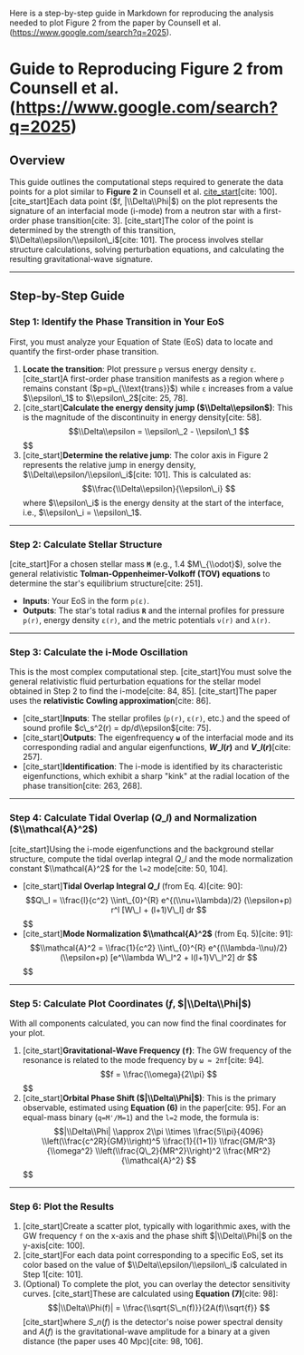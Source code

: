 Here is a step-by-step guide in Markdown for reproducing the analysis needed to plot Figure 2 from the paper by Counsell et al. (https://www.google.com/search?q=2025).

# Guide to Reproducing Figure 2 from Counsell et al. (https://www.google.com/search?q=2025)

## Overview

This guide outlines the computational steps required to generate the data points for a plot similar to **Figure 2** in Counsell et al. [cite\_start](https://www.google.com/search?q=2025)[cite: 100]. [cite\_start]Each data point ($f, |\\Delta\\Phi|$) on the plot represents the signature of an interfacial mode (i-mode) from a neutron star with a first-order phase transition[cite: 3]. [cite\_start]The color of the point is determined by the strength of this transition, $\\Delta\\epsilon/\\epsilon\_i$[cite: 101]. The process involves stellar structure calculations, solving perturbation equations, and calculating the resulting gravitational-wave signature.

-----

## Step-by-Step Guide

### Step 1: Identify the Phase Transition in Your EoS

First, you must analyze your Equation of State (EoS) data to locate and quantify the first-order phase transition.

1.  **Locate the transition**: Plot pressure `p` versus energy density `ε`. [cite\_start]A first-order phase transition manifests as a region where `p` remains constant ($p=p\_{\\text{trans}}$) while `ε` increases from a value $\\epsilon\_1$ to $\\epsilon\_2$[cite: 25, 78].
2.  [cite\_start]**Calculate the energy density jump ($\\Delta\\epsilon$)**: This is the magnitude of the discontinuity in energy density[cite: 58].
    $$
    $$$$\\Delta\\epsilon = \\epsilon\_2 - \\epsilon\_1
    $$
    $$$$
    $$
3.  [cite\_start]**Determine the relative jump**: The color axis in Figure 2 represents the relative jump in energy density, $\\Delta\\epsilon/\\epsilon\_i$[cite: 101]. This is calculated as:
    $$
    $$$$\\frac{\\Delta\\epsilon}{\\epsilon\_i}
    $$
    $$$$where $\\epsilon\_i$ is the energy density at the start of the interface, i.e., $\\epsilon\_i = \\epsilon\_1$.

-----

### Step 2: Calculate Stellar Structure

[cite\_start]For a chosen stellar mass **`M`** (e.g., 1.4 $M\_{\\odot}$), solve the general relativistic **Tolman-Oppenheimer-Volkoff (TOV) equations** to determine the star's equilibrium structure[cite: 251].

  * **Inputs**: Your EoS in the form `p(ε)`.
  * **Outputs**: The star's total radius **`R`** and the internal profiles for pressure `p(r)`, energy density `ε(r)`, and the metric potentials `ν(r)` and `λ(r)`.

-----

### Step 3: Calculate the i-Mode Oscillation

This is the most complex computational step. [cite\_start]You must solve the general relativistic fluid perturbation equations for the stellar model obtained in Step 2 to find the i-mode[cite: 84, 85]. [cite\_start]The paper uses the **relativistic Cowling approximation**[cite: 86].

  * [cite\_start]**Inputs**: The stellar profiles (`p(r)`, `ε(r)`, etc.) and the speed of sound profile $c\_s^2(r) = dp/d\\epsilon$[cite: 75].
  * [cite\_start]**Outputs**: The eigenfrequency **`ω`** of the interfacial mode and its corresponding radial and angular eigenfunctions, **$W\_l(r)$** and **$V\_l(r)$**[cite: 257].
  * [cite\_start]**Identification**: The i-mode is identified by its characteristic eigenfunctions, which exhibit a sharp "kink" at the radial location of the phase transition[cite: 263, 268].

-----

### Step 4: Calculate Tidal Overlap ($Q\_l$) and Normalization ($\\mathcal{A}^2$)

[cite\_start]Using the i-mode eigenfunctions and the background stellar structure, compute the tidal overlap integral $Q\_l$ and the mode normalization constant $\\mathcal{A}^2$ for the `l=2` mode[cite: 50, 104].

  * [cite\_start]**Tidal Overlap Integral $Q\_l$** (from Eq. 4)[cite: 90]:
    $$
    $$$$Q\_l = \\frac{l}{c^2} \\int\_{0}^{R} e^{(\\nu+\\lambda)/2} (\\epsilon+p) r^l [W\_l + (l+1)V\_l] dr
    $$
    $$$$
    $$
  * [cite\_start]**Mode Normalization $\\mathcal{A}^2$** (from Eq. 5)[cite: 91]:
    $$
    $$$$\\mathcal{A}^2 = \\frac{1}{c^2} \\int\_{0}^{R} e^{(\\lambda-\\nu)/2} (\\epsilon+p) [e^\\lambda W\_l^2 + l(l+1)V\_l^2] dr
    $$
    $$$$
    $$

-----

### Step 5: Calculate Plot Coordinates ($f$, $|\\Delta\\Phi|$)

With all components calculated, you can now find the final coordinates for your plot.

1.  [cite\_start]**Gravitational-Wave Frequency (`f`)**: The GW frequency of the resonance is related to the mode frequency by `ω ≈ 2πf`[cite: 94].
    $$
    $$$$f = \\frac{\\omega}{2\\pi}
    $$
    $$$$
    $$
2.  [cite\_start]**Orbital Phase Shift ($|\\Delta\\Phi|$)**: This is the primary observable, estimated using **Equation (6)** in the paper[cite: 95]. For an equal-mass binary (`q=M'/M=1`) and the `l=2` mode, the formula is:
    $$
    $$$$|\\Delta\\Phi| \\approx 2\\pi \\times \\frac{5\\pi}{4096} \\left(\\frac{c^2R}{GM}\\right)^5 \\frac{1}{(1+1)} \\frac{GM/R^3}{\\omega^2} \\left(\\frac{Q\_2}{MR^2}\\right)^2 \\frac{MR^2}{\\mathcal{A}^2}
    $$
    $$$$
    $$

-----

### Step 6: Plot the Results

1.  [cite\_start]Create a scatter plot, typically with logarithmic axes, with the GW frequency `f` on the x-axis and the phase shift $|\\Delta\\Phi|$ on the y-axis[cite: 100].
2.  [cite\_start]For each data point corresponding to a specific EoS, set its color based on the value of $\\Delta\\epsilon/\\epsilon\_i$ calculated in Step 1[cite: 101].
3.  (Optional) To complete the plot, you can overlay the detector sensitivity curves. [cite\_start]These are calculated using **Equation (7)**[cite: 98]:
    $$
    $$$$|\\Delta\\Phi(f)| = \\frac{\\sqrt{S\_n(f)}}{2A(f)\\sqrt{f}}
    $$
    $$$$[cite\_start]where $S\_n(f)$ is the detector's noise power spectral density and $A(f)$ is the gravitational-wave amplitude for a binary at a given distance (the paper uses 40 Mpc)[cite: 98, 106].
